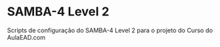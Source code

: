 # SAMBA-4 Level 2
Scripts de configuração do SAMBA-4 Level 2 para o projeto do Curso do AulaEAD.com
